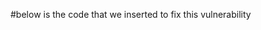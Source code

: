 #below is the code that we inserted to fix this vulnerability


<?php include("templates/page_header.php");?>
<?php include("lib/auth.php") ?>
<?php
    if (($row['author'] = 1) && ($_SESSION['username'] == 'student')) {


        //Redirect to admin area
        Header("Location: /admin.php");
    }else{
            header("Location: /");
    }
